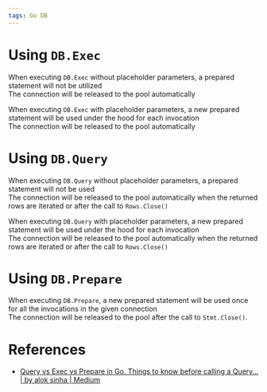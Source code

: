 ```yaml
---
tags: Go DB
---
```


# Using `DB.Exec`

When executing `DB.Exec` without placeholder parameters, a prepared statement will not be utilized  
The connection will be released to the pool automatically

When executing `DB.Exec` with placeholder parameters, a new prepared statement will be used under the hood for each invocation  
The connection will be released to the pool automatically

# Using `DB.Query`

When executing `DB.Query` without placeholder parameters, a prepared statement will not be used  
The connection will be released to the pool automatically when the returned rows are iterated or after the call to `Rows.Close()`

When executing `DB.Query` with placeholder parameters, a new prepared statement will be used under the hood for each invocation  
The connection will be released to the pool automatically when the returned rows are iterated or after the call to `Rows.Close()`

# Using `DB.Prepare`

When executing `DB.Prepare`, a new prepared statement will be used once for all the invocations in the given connection  
The connection will be released to the pool after the call to `Stmt.Close()`.

# References

- [Query vs Exec vs Prepare in Go. Things to know before calling a Query… | by alok sinha | Medium](https://aloksinhanov.medium.com/query-vs-exec-vs-prepare-in-golang-e7c49212c36c)
